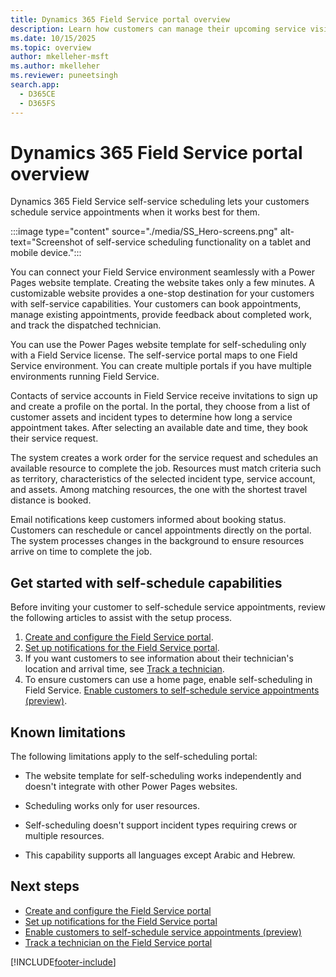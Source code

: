 ```yaml
---
title: Dynamics 365 Field Service portal overview
description: Learn how customers can manage their upcoming service visits with customer experience portals in Field Service.
ms.date: 10/15/2025
ms.topic: overview
author: mkelleher-msft
ms.author: mkelleher
ms.reviewer: puneetsingh
search.app:
  - D365CE
  - D365FS
---
```


# Dynamics 365 Field Service portal overview

Dynamics 365 Field Service self-service scheduling lets your customers schedule service appointments when it works best for them.

:::image type="content" source="./media/SS_Hero-screens.png" alt-text="Screenshot of self-service scheduling functionality on a tablet and mobile device.":::

You can connect your Field Service environment seamlessly with a Power Pages website template. Creating the website takes only a few minutes. A customizable website provides a one-stop destination for your customers with self-service capabilities. Your customers can book appointments, manage existing appointments, provide feedback about completed work, and track the dispatched technician.

You can use the Power Pages website template for self-scheduling only with a Field Service license. The self-service portal maps to one Field Service environment. You can create multiple portals if you have multiple environments running Field Service.

Contacts of service accounts in Field Service receive invitations to sign up and create a profile on the portal. In the portal, they choose from a list of customer assets and incident types to determine how long a service appointment takes. After selecting an available date and time, they book their service request.  

The system creates a work order for the service request and schedules an available resource to complete the job. Resources must match criteria such as territory, characteristics of the selected incident type, service account, and assets. Among matching resources, the one with the shortest travel distance is booked.

Email notifications keep customers informed about booking status. Customers can reschedule or cancel appointments directly on the portal. The system processes changes in the background to ensure resources arrive on time to complete the job.

## Get started with self-schedule capabilities

Before inviting your customer to self-schedule service appointments, review the following articles to assist with the setup process.

1. [Create and configure the Field Service portal](create-configure-customer-portal.md).
1. [Set up notifications for the Field Service portal](customer-portal-notification-settings.md).
1. If you want customers to see information about their technician's location and arrival time, see [Track a technician](customer-portal-technician-tracking.md).
1. To ensure customers can use a home page, enable self-scheduling in Field Service. [Enable customers to self-schedule service appointments (preview)](customer-portal-self-scheduling.md).

## Known limitations

The following limitations apply to the self-scheduling portal:

- The website template for self-scheduling works independently and doesn't integrate with other Power Pages websites.

- Scheduling works only for user resources.

- Self-scheduling doesn't support incident types requiring crews or multiple resources.  

- This capability supports all languages except Arabic and Hebrew.

## Next steps

- [Create and configure the Field Service portal](create-configure-customer-portal.md)
- [Set up notifications for the Field Service portal](customer-portal-notification-settings.md)
- [Enable customers to self-schedule service appointments (preview)](customer-portal-self-scheduling.md)
- [Track a technician on the Field Service portal](customer-portal-technician-tracking.md)

[!INCLUDE[footer-include](../includes/footer-banner.md)]
